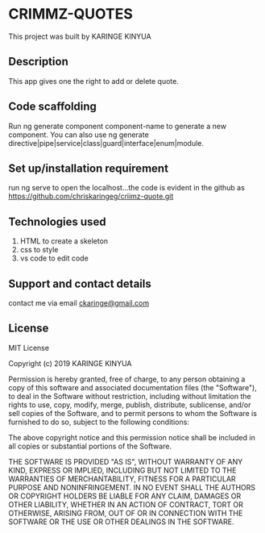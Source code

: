 # CRIMMZ-QUOTES

This project was built by KARINGE KINYUA

## Description

This app gives one the right to add or delete quote.

## Code scaffolding
Run ng generate component component-name to generate a new component. You can also use ng generate directive|pipe|service|class|guard|interface|enum|module.


## Set up/installation requirement
run ng serve to open the localhost...the code is evident in the github as https://github.com/chriskaringeg/criimz-quote.git

## Technologies used
1. HTML to create a skeleton 
2. css to style
3. vs code to edit code

## Support and contact details

contact me via email ckaringe@gmail.com

## License

MIT License

Copyright (c) 2019 KARINGE KINYUA

Permission is hereby granted, free of charge, to any person obtaining a copy of this software and associated documentation files (the "Software"), to deal in the Software without restriction, including without limitation the rights to use, copy, modify, merge, publish, distribute, sublicense, and/or sell copies of the Software, and to permit persons to whom the Software is furnished to do so, subject to the following conditions:

The above copyright notice and this permission notice shall be included in all copies or substantial portions of the Software.

THE SOFTWARE IS PROVIDED "AS IS", WITHOUT WARRANTY OF ANY KIND, EXPRESS OR IMPLIED, INCLUDING BUT NOT LIMITED TO THE WARRANTIES OF MERCHANTABILITY, FITNESS FOR A PARTICULAR PURPOSE AND NONINFRINGEMENT. IN NO EVENT SHALL THE AUTHORS OR COPYRIGHT HOLDERS BE LIABLE FOR ANY CLAIM, DAMAGES OR OTHER LIABILITY, WHETHER IN AN ACTION OF CONTRACT, TORT OR OTHERWISE, ARISING FROM, OUT OF OR IN CONNECTION WITH THE SOFTWARE OR THE USE OR OTHER DEALINGS IN THE SOFTWARE.
